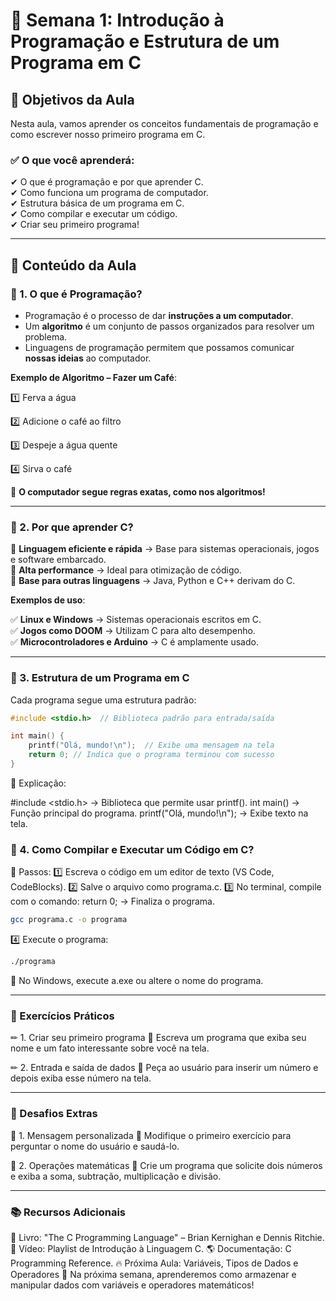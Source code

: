 # 🚀 Semana 1: Introdução à Programação e Estrutura de um Programa em C

## 📌 Objetivos da Aula
Nesta aula, vamos aprender os conceitos fundamentais de programação e como escrever nosso primeiro programa em C.

### ✅ O que você aprenderá:

✔ O que é programação e por que aprender C.  
✔ Como funciona um programa de computador.  
✔ Estrutura básica de um programa em C.  
✔ Como compilar e executar um código.  
✔ Criar seu primeiro programa!  

---

## 📖 Conteúdo da Aula
### 📌 1. O que é Programação?
- Programação é o processo de dar **instruções a um computador**.
- Um **algoritmo** é um conjunto de passos organizados para resolver um problema.
- Linguagens de programação permitem que possamos comunicar **nossas ideias** ao computador.

**Exemplo de Algoritmo – Fazer um Café**:

1️⃣ Ferva a água

2️⃣ Adicione o café ao filtro

3️⃣ Despeje a água quente

4️⃣ Sirva o café

📌 **O computador segue regras exatas, como nos algoritmos!**

---

### 📌 2. Por que aprender C?

🔹 **Linguagem eficiente e rápida** → Base para sistemas operacionais, jogos e software embarcado.  
🔹 **Alta performance** → Ideal para otimização de código.  
🔹 **Base para outras linguagens** → Java, Python e C++ derivam do C.  

**Exemplos de uso**:

✅ **Linux e Windows** → Sistemas operacionais escritos em C.  
✅ **Jogos como DOOM** → Utilizam C para alto desempenho.  
✅ **Microcontroladores e Arduino** → C é amplamente usado.  

---

### 📌 3. Estrutura de um Programa em C
Cada programa segue uma estrutura padrão:

```c
#include <stdio.h>  // Biblioteca padrão para entrada/saída

int main() {
    printf("Olá, mundo!\n");  // Exibe uma mensagem na tela
    return 0; // Indica que o programa terminou com sucesso
}
```
📌 Explicação:

#include <stdio.h> → Biblioteca que permite usar printf().
int main() → Função principal do programa.
printf("Olá, mundo!\n"); → Exibe texto na tela.

### 📌 4. Como Compilar e Executar um Código em C?

📌 Passos: 1️⃣ Escreva o código em um editor de texto (VS Code, CodeBlocks).
2️⃣ Salve o arquivo como programa.c.
3️⃣ No terminal, compile com o comando:
return 0; → Finaliza o programa.

```bash
gcc programa.c -o programa
```

4️⃣ Execute o programa:
```bash
./programa
```
📌 No Windows, execute a.exe ou altere o nome do programa.

---

### 📝 Exercícios Práticos

✏ 1. Criar seu primeiro programa
📌 Escreva um programa que exiba seu nome e um fato interessante sobre você na tela.

✏ 2. Entrada e saída de dados
📌 Peça ao usuário para inserir um número e depois exiba esse número na tela.

---
### 🎯 Desafios Extras
🚀 1. Mensagem personalizada
📌 Modifique o primeiro exercício para perguntar o nome do usuário e saudá-lo.

🚀 2. Operações matemáticas
📌 Crie um programa que solicite dois números e exiba a soma, subtração, multiplicação e divisão.

---

### 📚 Recursos Adicionais
📖 Livro: "The C Programming Language" – Brian Kernighan e Dennis Ritchie.
🎥 Vídeo: Playlist de Introdução à Linguagem C.
🌎 Documentação: C Programming Reference.
🔥 Próxima Aula: Variáveis, Tipos de Dados e Operadores
📌 Na próxima semana, aprenderemos como armazenar e manipular dados com variáveis e operadores matemáticos!
